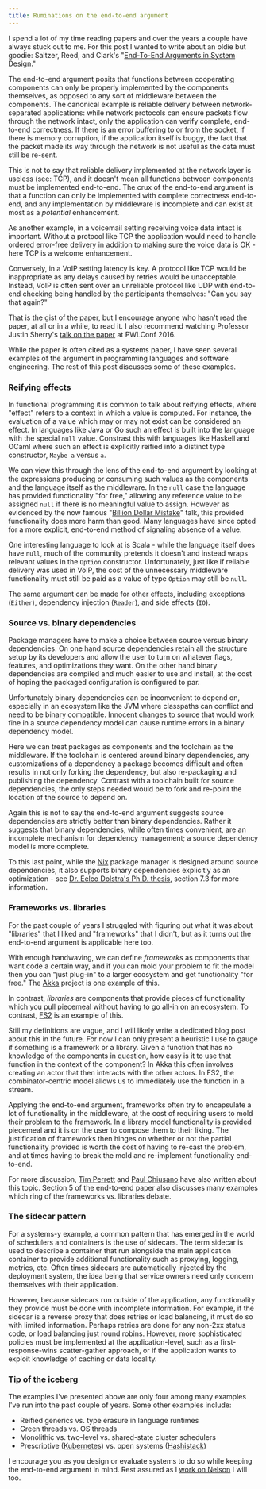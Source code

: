 ```yaml
---
title: Ruminations on the end-to-end argument
---
```


I spend a lot of my time reading papers and over the years a couple have
always stuck out to me. For this post I
wanted to write about an oldie but goodie: Saltzer, Reed, and Clark's
"[End-To-End Arguments in System Design][e2epaper]."

The end-to-end argument posits that functions between cooperating
components can only be properly implemented by the components themselves,
as opposed to any sort of middleware between the components. The
canonical example is reliable delivery between network-separated applications:
while network protocols can ensure packets flow through the
network intact, only the application can verify complete, end-to-end correctness.
If there is an error buffering to or from the socket, if there is memory
corruption, if the application itself is buggy, the fact that the packet
made its way through the network is not useful as the data must still be
re-sent.

This is not to say that reliable delivery implemented at the network layer
is useless (see: TCP), and it doesn't mean all functions between components
must be implemented end-to-end. The crux of the end-to-end argument is that
a function can only be implemented with complete correctness end-to-end, and
any implementation by middleware is incomplete and can exist at most as a
*potential* enhancement.

As another example, in a voicemail setting receiving voice data intact is important.
Without a protocol like TCP the application would need to handle
ordered error-free delivery in addition to making sure the voice data is
OK - here TCP is a welcome enhancement.

Conversely, in a VoIP setting latency is key.
A protocol like TCP would be inappropriate as any delays caused by
retries would be unacceptable. Instead, VoIP
is often sent over an unreliable protocol like UDP with end-to-end
checking being handled by the participants themselves: "Can you say that again?"

That is the gist of the paper, but I encourage anyone who hasn't read the
paper, at all or in a while, to read it. I also recommend watching
Professor Justin Sherry's [talk on the paper][e2etalk] at PWLConf 2016.

While the paper is often cited as a systems paper, I have seen several examples
of the argument in programming languages and software engineering. The rest
of this post discusses some of these examples.

### Reifying effects

In functional programming it is common to talk about reifying effects, where
"effect" refers to a context in which a value is computed. For instance,
the evaluation of a value which may or may not exist can be considered an effect.
In languages like Java or Go such an effect is built into the language with the
special `null` value. Constrast this with languages like Haskell and OCaml where
such an effect is explicitly reified into a distinct type constructor,
`Maybe a` versus `a`.

We can view this through the lens of the end-to-end argument by looking at
the expressions producing or consuming such values as the components and the language
itself as the middleware. In the `null` case the language has
provided functionality "for free," allowing any reference value to be assigned
`null` if there is no meaningful value to assign.
However as evidenced by the now famous "[Billion Dollar Mistake][billionDollarNull]" talk,
this provided functionality does more harm than good.
Many languages have since opted for a more explicit, end-to-end method of signaling
absence of a value.

One interesting language to look at is Scala - while
the language itself does have `null`, much of the community pretends it doesn't
and instead wraps relevant values in the `Option` constructor. Unfortunately, just
like if reliable delivery was used in VoIP, the cost of the unnecessary
middleware functionality must still be paid as a value of type `Option` may
still be `null`.

The same argument can be made for other effects, including exceptions
(`Either`), dependency injection (`Reader`), and side effects (`IO`).

### Source vs. binary dependencies

Package managers have to make a choice between
source versus binary dependencies. On one hand source dependencies retain all the
structure setup by its developers and allow the user to
turn on whatever flags, features, and optimizations they want. On the other hand binary
dependencies are compiled and much easier to use and install,
at the cost of hoping the packaged configuration is configured to par.

Unfortunately binary dependencies can be inconvenient to depend on, especially in
an ecosystem like the JVM where classpaths can conflict and need to be
binary compatible. [Innocent changes to source][bincompatEx] that
would work fine in a source dependency model can cause runtime errors in
a binary dependency model.

Here we can treat packages as components and the toolchain as the middleware. If the
toolchain is centered around binary dependencies, any customizations of
a dependency a package becomes difficult and often results in
not only forking the dependency, but also re-packaging and publishing
the dependency. Contrast with a toolchain built for source dependencies, the
only steps needed would be to fork and re-point the location of the source
to depend on.

Again this is not to say the end-to-end argument
suggests source dependencies are strictly better than binary dependencies.
Rather it suggests that binary dependencies, while often times convenient,
are an incomplete mechanism for dependency management; a source dependency
model is more complete.

To this last point, while the [Nix][nix] package manager is designed around
source dependencies, it also supports binary dependencies explicitly
as an optimization - see [Dr. Eelco Dolstra's Ph.D. thesis][nixThesis],
section 7.3 for more information.

### Frameworks vs. libraries

For the past couple of years I struggled with figuring out what it was about
"libraries" that I liked and "frameworks" that I didn't, but as it turns out
the end-to-end argument is applicable here too.

With enough handwaving, we can define *frameworks* as components that want
code a certain way, and if you can mold your
problem to fit the model then you can "just plug-in" to a larger
ecosystem and get functionality "for free." The [Akka][akka] project is one example
of this.

In contrast, *libraries* are components that provide pieces of functionality
which you pull piecemeal without having to go all-in on an
ecosystem. To contrast, [FS2][fs2] is an example of this.

Still my definitions are vague, and I will likely write a
dedicated blog post about this in the future. For now I can only present
a heuristic I use to gauge if something is a framework or a library.
Given a function that has no knowledge of the components in question, how
easy is it to use that function in the context of the component?
In Akka this often involves creating an actor that
then interacts with the other actors. In FS2, the combinator-centric model
allows us to immediately use the function in a stream.

Applying the end-to-end argument, frameworks often try to encapsulate
a lot of functionality in the middleware, at the cost of requiring users to
mold their problem to the framework. In a library model functionality
is provided piecemeal and it is on the user to compose them to their
liking. The justification of frameworks then hinges on whether or not the
partial functionality provided is worth the cost of having to re-cast the
problem, and at times having to break the mold and re-implement functionality end-to-end.

For more discussion, [Tim Perrett][frameworksTim] and
[Paul Chiusano][frameworksPaul] have also written about this topic.
Section 5 of the end-to-end paper also discusses many examples which ring of
the frameworks vs. libraries debate.

### The sidecar pattern

For a systems-y example, a common pattern that has emerged in the world
of schedulers and containers is the use of sidecars. The term sidecar is
used to describe a container that run alongside the main
application container to provide additional functionality such as proxying,
logging, metrics, etc. Often times sidecars are automatically injected by
the deployment system, the idea being that service owners need only concern
themselves with their application.

However, because sidecars run outside of the application, any functionality they
provide must be done with incomplete information. For example, if the sidecar
is a reverse proxy that does retries or load balancing, it must do so with
limited information. Perhaps retries are done for any non-2xx status code,
or load balancing just round robins. However, more sophisticated policies
must be implemented at the application-level, such as a first-response-wins
scatter-gather approach, or if the application wants to exploit
knowledge of caching or data locality.

### Tip of the iceberg

The examples I've presented above are only four among many examples I've run
into the past couple of years. Some other examples include:

* Reified generics vs. type erasure in language runtimes
* Green threads vs. OS threads
* Monolithic vs. two-level vs. shared-state cluster schedulers
* Prescriptive ([Kubernetes][k8s]) vs. open systems ([Hashistack][hashi])

I encourage you as you design or evaluate systems to do so while keeping
the end-to-end argument in mind. Rest assured as I
[work on Nelson][nelsonTicket] I will too.

[akka]: https://akka.io/
[billionDollarNull]: https://www.infoq.com/presentations/Null-References-The-Billion-Dollar-Mistake-Tony-Hoare
[bincompatEx]: https://github.com/typelevel/cats/blob/6f049ad68387deefbf5a527f4fbb1d5910d8fc6e/core/src/main/scala/cats/data/Kleisli.scala#L185-L192
[e2epaper]: http://people.eecs.berkeley.edu/~prabal/resources/osprelim/SRC84.pdf
[e2etalk]: https://youtu.be/aR_UOSGEizE
[frameworksPaul]: http://pchiusano.blogspot.com/2010/09/push-libraries-vs-pull-libraries.html
[frameworksTim]: http://timperrett.com/2016/11/12/frameworks-are-fundimentally-broken/
[fs2]: https://functional-streams-for-scala.github.io/fs2/
[hashi]: https://www.hashicorp.com/
[k8s]: https://kubernetes.io/
[nelsonTicket]: https://github.com/getnelson/nelson/issues/79
[nix]: https://nixos.org/nix/
[nixThesis]: https://nixos.org/~eelco/pubs/phd-thesis.pdf
